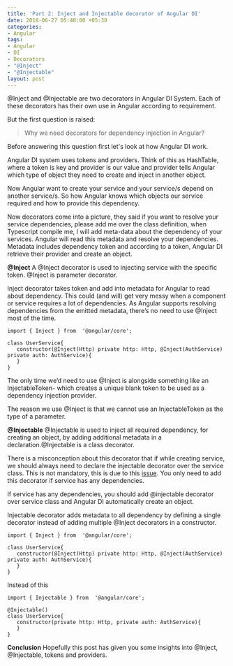 ```yaml
---
title: 'Part 2: Inject and Injectable decorator of Angular DI'
date: 2018-06-27 05:48:00 +05:30
categories:
- Angular
tags:
- Angular
- DI
- Decorators
- "@Inject"
- "@Injectable"
layout: post
---
```


@Inject and @Injectable are two decorators in Angular DI System. Each of these decorators has their own use in Angular according to requirement.

But the first question is raised: 
> Why we need decorators for dependency injection in Angular?

Before answering this question first let's look at how Angular DI work.

Angular DI system uses tokens and providers. Think of this as HashTable, where a token is key and provider is our value and provider tells Angular which type of object they need to create and inject in another object.

Now Angular want to create your service and your service/s depend on another service/s. So how Angular knows which objects our service required and how to provide this dependency.

Now decorators come into a picture, they said if you want to resolve your service dependencies, please add me over the class definition, when Typescript compile me, I will add meta-data about the dependency of your services. Angular will read this metadata and resolve your dependencies. Metadata includes dependency token and according to a token, Angular DI retrieve their provider and create an object. 

**@Inject**
A @Inject decorator is used to injecting service with the specific token. @Inject is parameter decorator.

Inject decorator takes token and add into metadata for Angular to read about dependency. This could (and will) get very messy when a component or service requires a lot of dependencies. As Angular supports resolving dependencies from the emitted metadata, there’s no need to use @Inject most of the time.
~~~
import { Inject } from  '@angular/core';

class UserService{
   constructor(@Inject(Http) private http: Http, @Inject(AuthService) private auth: AuthService){
   }
}
~~~
The only time we’d need to use @Inject is alongside something like an InjectableToken- which creates a unique blank token to be used as a dependency injection provider.

The reason we use @Inject is that we cannot use an InjectableToken as the type of a parameter.


**@Injectable**
@Injectable is used to inject all required dependency, for creating an object, by adding additional metadata in a declaration.@Injectable is a class decorator.

There is a misconception about this decorator that if while creating service, we should always need to declare the injectable decorator over the service class. This is not mandatory, this is due to this [issue](https://github.com/angular/angular/issues/13820).
You only need to add this decorator if service has any dependencies.

If service has any dependencies, you should add @injectable decorator over service class and Angular DI automatically create an object.

Injectable decorator adds metadata to all dependency by defining a single decorator instead of adding multiple @Inject decorators in a constructor.
~~~
import { Inject } from  '@angular/core';

class UserService{
   constructor(@Inject(Http) private http: Http, @Inject(AuthService) private auth: AuthService){
   }
}
~~~
Instead of this
~~~
import { Injectable } from  '@angular/core';

@Injectable()
class UserService{
   constructor(private http: Http, private auth: AuthService){
   }
}
~~~

**Conclusion**
Hopefully this post has given you some  insights into @Inject, @Injectable, tokens and providers.



